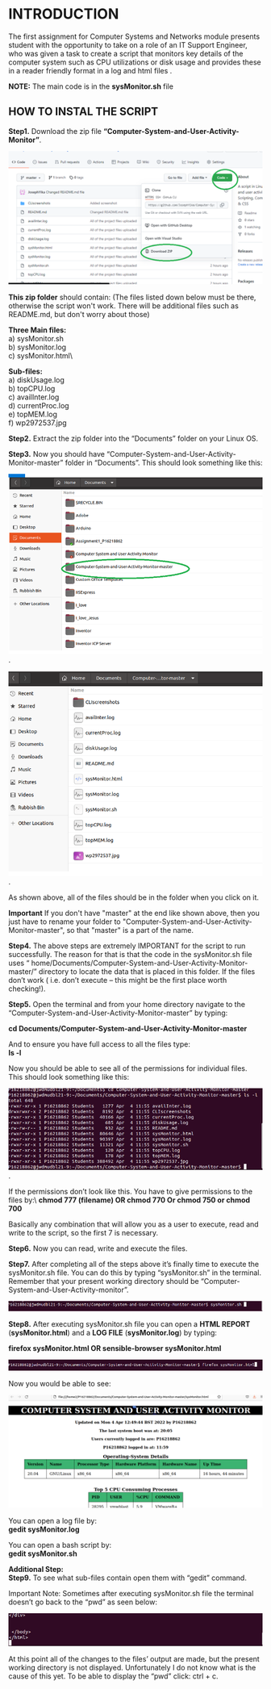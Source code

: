 # INTRODUCTION
The first assignment for Computer Systems and Networks module presents student with the opportunity to take on a role of an IT Support Engineer, who was given a task to create a script that monitors key details of the computer system such as CPU utilizations or disk usage and provides these in a reader friendly format in a log and html files .

**NOTE:** The main code is in the **sysMonitor.sh** file 

## HOW TO INSTAL THE SCRIPT 
**Step1.** Download the zip file **“Computer-System-and-User-Activity-Monitor”**.

![](CLIscreenshots/Screenshot%202022-04-04%20124438.png)



**This zip folder** should contain: (The files listed down below must be there, otherwise the script won't work. There will be additional files such as README.md, but don't worry about those)

**Three Main files:**\
a)	sysMonitor.sh\
b)	sysMonitor.log\
c)	sysMonitor.html\

**Sub-files:**\
a)	diskUsage.log\
b)	topCPU.log\
c)	availInter.log\
d)	currentProc.log\
e)	topMEM.log\
f)	wp2972537.jpg


**Step2.** Extract the zip folder into the “Documents” folder on your Linux OS.

**Step3.** Now you should have “Computer-System-and-User-Activity-Monitor-master” folder in “Documents”. This should look something like this:

![](CLIscreenshots/1.png).

![](CLIscreenshots/2.png).

As shown above, all of the files should be in the folder when you click on it. 

**Important** If you don't have "master" at the end like shown above, then you just have to rename your folder to "Computer-System-and-User-Activity-Monitor-master", so that "master" is a part of the name. 

**Step4.** The above steps are extremely IMPORTANT for the script to run successfully. The reason for that is that  the code in the sysMonitor.sh file uses “ home/Documents/Computer-System-and-User-Activity-Monitor-master/” directory to locate the data that is placed in this folder. If the files don’t work ( i.e. don’t execute – this might be the first place worth checking!).

**Step5.** Open the terminal and from your home directory navigate to the “Computer-System-and-User-Activity-Monitor-master” by typing:

**cd Documents/Computer-System-and-User-Activity-Monitor-master**

And to ensure you have full access to all the files type:\
**ls -l**

Now you should be able to see all of the permissions for individual files. This should look something like this: 

![](CLIscreenshots/277683523_514545927049630_2176846238493031186_n.png).
 
If the permissions don’t look like this. You have to give permissions to the files by:\ 
**chmod 777 (filename)  OR chmod 770 Or chmod 750 or chmod 700**

Basically any combination that will allow you as a user to execute, read and write to the script, so the first 7 is necessary. 

**Step6.** Now you can read, write and execute the files. 

**Step7.**  After completing all of the steps above it’s finally time to execute the sysMonitor.sh file. You can do this by typing “sysMonitor.sh” in the terminal. Remember that your present working directory should be “Computer-System-and-User-Activity-monitor”. 

![](CLIscreenshots/3.png)

**Step8.** After executing sysMonitor.sh file you can open a **HTML REPORT** (**sysMonitor.html**) and a **LOG FILE** (**sysMonitor.log**) by typing:

**firefox sysMonitor.html OR sensible-browser sysMonitor.html** 

![](CLIscreenshots/4.png) 

Now you would be able to see:


![](CLIscreenshots/5.png) 

You can open  a log file by:\
**gedit sysMonitor.log**

You can open a bash script by:\
**gedit sysMonitor.sh**

**Additional Step:**\
**Step9.** To see what sub-files contain open them with “gedit” command. 

Important Note: Sometimes after executing sysMonitor.sh file the terminal doesn’t go back to the “pwd” as seen below:

![](CLIscreenshots/277615368_4980585948684131_580821868290438918_n.png)

At this point all of the changes to the files’ output are made, but the present working directory is not displayed. Unfortunately I do not know what is the cause of this yet. To be able to display the “pwd” click: ctrl + c. 


